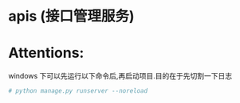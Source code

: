 # apis (接口管理服务)

# Attentions:

windows 下可以先运行以下命令后,再启动项目.目的在于先切割一下日志

```python
# python manage.py runserver --noreload

```

